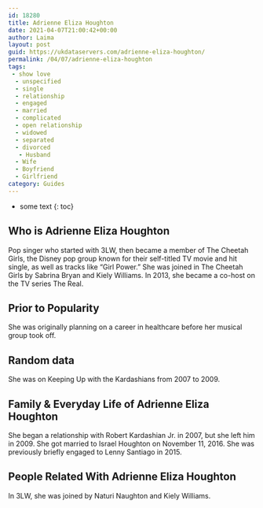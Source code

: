 ```yaml
---
id: 18280
title: Adrienne Eliza Houghton
date: 2021-04-07T21:00:42+00:00
author: Laima
layout: post
guid: https://ukdataservers.com/adrienne-eliza-houghton/
permalink: /04/07/adrienne-eliza-houghton
tags:
 - show love
  - unspecified
  - single
  - relationship
  - engaged
  - married
  - complicated
  - open relationship
  - widowed
  - separated
  - divorced
   - Husband
  - Wife
  - Boyfriend
  - Girlfriend
category: Guides
---
```


* some text
{: toc}


## Who is Adrienne Eliza Houghton
                  
                  
                  
Pop singer who started with 3LW, then became a member of The Cheetah Girls, the Disney pop group known for their self-titled TV movie and hit single, as well as tracks like &#8220;Girl Power.&#8221; She was joined in The Cheetah Girls by Sabrina Bryan and Kiely Williams. In 2013, she became a co-host on the TV series The Real. 
                  
              
            
              
            
                
                
                
## Prior to Popularity
                  
                  
                  
She was originally planning on a career in healthcare before her musical group took off. 
                  
              
            
              
            
                
                
                
## Random data
                  
                  
                  
She was on Keeping Up with the Kardashians from 2007 to 2009. 
                  
              
            
              
            
                
                
                
## Family & Everyday Life of Adrienne Eliza Houghton
                  
                  
                  
She began a relationship with Robert Kardashian Jr. in 2007, but she left him in 2009. She got married to Israel Houghton on November 11, 2016. She was previously briefly engaged to Lenny Santiago in 2015. 
                  
              
            
              
            
                
                
                
## People Related With Adrienne Eliza Houghton
                  
                  
                  
In 3LW, she was joined by Naturi Naughton and Kiely Williams. 
                  
              
            
              
            
                
              
            
              
              
            
            
              
            
          
          
          